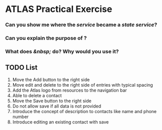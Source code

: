 # ATLAS Practical Exercise

### Can you show me where the *service* became a *state service*?

### Can you explain the purpose of *<router-outlet></router-outlet>*?

### What does *&nbsp\;* do? Why would you use it?

## TODO List
1. Move the Add button to the right side
2. Move edit and delete to the right side of entries with typical spacing
3. Add the Atlas logo from resources to the navigation bar
4. Able to delete a contact
5. Move the Save button to the right side
6. Do not allow save if all data is not provided
7. Introduce the concept of description to contacts like name and phone number
8. Introduce editing an existing contact with save
